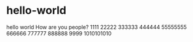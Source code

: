 # hello-world
hello world
How are you people?
1111
22222
333333
444444
55555555 
666666
777777
888888
9999
1010101010